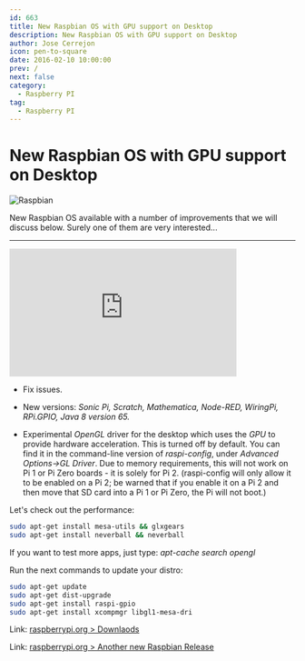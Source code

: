 ```yaml
---
id: 663
title: New Raspbian OS with GPU support on Desktop
description: New Raspbian OS with GPU support on Desktop
author: Jose Cerrejon
icon: pen-to-square
date: 2016-02-10 10:00:00
prev: /
next: false
category:
  - Raspberry PI
tag:
  - Raspberry PI
---
```


# New Raspbian OS with GPU support on Desktop

![Raspbian](/images/raspbian.jpg)

New Raspbian OS available with a number of improvements that we will discuss below. Surely one of them are very interested...

- - -
<iframe width="400" height="225" src="https://www.youtube.com/embed/WMfgXOHWAnc?rel=0&amp;showinfo=0" frameborder="0" allowfullscreen></iframe>

* Fix issues.

* New versions: *Sonic Pi, Scratch, Mathematica, Node-RED, WiringPi, RPi.GPIO, Java 8 version 65.*

* Experimental *OpenGL* driver for the desktop which uses the *GPU* to provide hardware acceleration. This is turned off by default. You can find it in the command-line version of *raspi-config*, under *Advanced Options->GL Driver*. Due to memory requirements, this will not work on Pi 1 or Pi Zero boards - it is solely for Pi 2. (raspi-config will only allow it to be enabled on a Pi 2; be warned that if you enable it on a Pi 2 and then move that SD card into a Pi 1 or Pi Zero, the Pi will not boot.)

Let's check out the performance:

```bash
sudo apt-get install mesa-utils && glxgears
sudo apt-get install neverball && neverball
```

If you want to test more apps, just type: *apt-cache search opengl*

Run the next commands to update your distro:

```bash
sudo apt-get update
sudo apt-get dist-upgrade
sudo apt-get install raspi-gpio
sudo apt-get install xcompmgr libgl1-mesa-dri
```

Link: [raspberrypi.org > Downlaods](https://www.raspberrypi.org/downloads/)

Link: [raspberrypi.org > Another new Raspbian Release](https://www.raspberrypi.org/blog/another-new-raspbian-release/)
